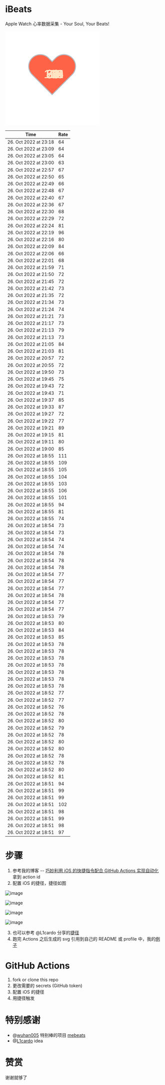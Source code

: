 # iBeats
Apple Watch 心率数据采集 - Your Soul, Your Beats!

![](./files/heart.svg)

<!--START_SECTION:my_heart_rate-->
| Time | Rate | 
 | ---- | ---- | 
| 26. Oct 2022 at 23:18 | 64 |
| 26. Oct 2022 at 23:09 | 64 |
| 26. Oct 2022 at 23:05 | 64 |
| 26. Oct 2022 at 23:00 | 63 |
| 26. Oct 2022 at 22:57 | 67 |
| 26. Oct 2022 at 22:50 | 65 |
| 26. Oct 2022 at 22:49 | 66 |
| 26. Oct 2022 at 22:48 | 67 |
| 26. Oct 2022 at 22:40 | 67 |
| 26. Oct 2022 at 22:36 | 67 |
| 26. Oct 2022 at 22:30 | 68 |
| 26. Oct 2022 at 22:29 | 72 |
| 26. Oct 2022 at 22:24 | 81 |
| 26. Oct 2022 at 22:19 | 96 |
| 26. Oct 2022 at 22:16 | 80 |
| 26. Oct 2022 at 22:09 | 84 |
| 26. Oct 2022 at 22:06 | 66 |
| 26. Oct 2022 at 22:01 | 68 |
| 26. Oct 2022 at 21:59 | 71 |
| 26. Oct 2022 at 21:50 | 72 |
| 26. Oct 2022 at 21:45 | 72 |
| 26. Oct 2022 at 21:42 | 73 |
| 26. Oct 2022 at 21:35 | 72 |
| 26. Oct 2022 at 21:34 | 73 |
| 26. Oct 2022 at 21:24 | 74 |
| 26. Oct 2022 at 21:21 | 73 |
| 26. Oct 2022 at 21:17 | 73 |
| 26. Oct 2022 at 21:13 | 79 |
| 26. Oct 2022 at 21:13 | 73 |
| 26. Oct 2022 at 21:05 | 84 |
| 26. Oct 2022 at 21:03 | 81 |
| 26. Oct 2022 at 20:57 | 72 |
| 26. Oct 2022 at 20:55 | 72 |
| 26. Oct 2022 at 19:50 | 73 |
| 26. Oct 2022 at 19:45 | 75 |
| 26. Oct 2022 at 19:43 | 72 |
| 26. Oct 2022 at 19:43 | 71 |
| 26. Oct 2022 at 19:37 | 85 |
| 26. Oct 2022 at 19:33 | 87 |
| 26. Oct 2022 at 19:27 | 72 |
| 26. Oct 2022 at 19:22 | 77 |
| 26. Oct 2022 at 19:21 | 89 |
| 26. Oct 2022 at 19:15 | 81 |
| 26. Oct 2022 at 19:11 | 80 |
| 26. Oct 2022 at 19:00 | 85 |
| 26. Oct 2022 at 18:55 | 111 |
| 26. Oct 2022 at 18:55 | 109 |
| 26. Oct 2022 at 18:55 | 105 |
| 26. Oct 2022 at 18:55 | 104 |
| 26. Oct 2022 at 18:55 | 103 |
| 26. Oct 2022 at 18:55 | 106 |
| 26. Oct 2022 at 18:55 | 101 |
| 26. Oct 2022 at 18:55 | 94 |
| 26. Oct 2022 at 18:55 | 81 |
| 26. Oct 2022 at 18:55 | 74 |
| 26. Oct 2022 at 18:54 | 73 |
| 26. Oct 2022 at 18:54 | 73 |
| 26. Oct 2022 at 18:54 | 74 |
| 26. Oct 2022 at 18:54 | 74 |
| 26. Oct 2022 at 18:54 | 78 |
| 26. Oct 2022 at 18:54 | 78 |
| 26. Oct 2022 at 18:54 | 78 |
| 26. Oct 2022 at 18:54 | 77 |
| 26. Oct 2022 at 18:54 | 77 |
| 26. Oct 2022 at 18:54 | 77 |
| 26. Oct 2022 at 18:54 | 78 |
| 26. Oct 2022 at 18:54 | 77 |
| 26. Oct 2022 at 18:54 | 77 |
| 26. Oct 2022 at 18:53 | 79 |
| 26. Oct 2022 at 18:53 | 80 |
| 26. Oct 2022 at 18:53 | 84 |
| 26. Oct 2022 at 18:53 | 85 |
| 26. Oct 2022 at 18:53 | 78 |
| 26. Oct 2022 at 18:53 | 78 |
| 26. Oct 2022 at 18:53 | 78 |
| 26. Oct 2022 at 18:53 | 78 |
| 26. Oct 2022 at 18:53 | 78 |
| 26. Oct 2022 at 18:53 | 78 |
| 26. Oct 2022 at 18:53 | 78 |
| 26. Oct 2022 at 18:52 | 77 |
| 26. Oct 2022 at 18:52 | 77 |
| 26. Oct 2022 at 18:52 | 76 |
| 26. Oct 2022 at 18:52 | 78 |
| 26. Oct 2022 at 18:52 | 80 |
| 26. Oct 2022 at 18:52 | 79 |
| 26. Oct 2022 at 18:52 | 78 |
| 26. Oct 2022 at 18:52 | 80 |
| 26. Oct 2022 at 18:52 | 80 |
| 26. Oct 2022 at 18:52 | 78 |
| 26. Oct 2022 at 18:52 | 78 |
| 26. Oct 2022 at 18:52 | 80 |
| 26. Oct 2022 at 18:52 | 81 |
| 26. Oct 2022 at 18:51 | 94 |
| 26. Oct 2022 at 18:51 | 99 |
| 26. Oct 2022 at 18:51 | 99 |
| 26. Oct 2022 at 18:51 | 102 |
| 26. Oct 2022 at 18:51 | 98 |
| 26. Oct 2022 at 18:51 | 99 |
| 26. Oct 2022 at 18:51 | 98 |
| 26. Oct 2022 at 18:51 | 97 |

<!--END_SECTION:my_heart_rate-->

# 步骤
1. 参考我的博客 -- [巧妙利用 iOS 的快捷指令配合 GitHub Actions 实现自动化](https://github.com/yihong0618/gitblog/issues/198) 拿到 action id
2. 配置 iOS 的捷径，捷径如图

![image](https://user-images.githubusercontent.com/15976103/122154218-0db0b480-ce97-11eb-93bb-5aec07c558dc.png)

![image](https://user-images.githubusercontent.com/15976103/122154236-186b4980-ce97-11eb-8e4b-70551a0391ae.png)

![image](https://user-images.githubusercontent.com/15976103/122154268-2d47dd00-ce97-11eb-902e-3acf292265a9.png)

![image](https://user-images.githubusercontent.com/15976103/122174055-fa144680-ceb4-11eb-9be2-3eb83cd516f7.png)

3. 也可以参考 @L1cardo 分享的[捷径](https://www.icloud.com/shortcuts/6ab6047b459c41ad822ad6b94b1c03d4)
4. 跑完 Actions 之后生成的 svg 引用到自己的 README 或 profile 中，我的[例子](https://github.com/yihong0618) 

# GitHub Actions

1. fork or clone this repo
2. 更改需要的 secrets (GitHub token)
3. 配置 iOS 的捷径
4. 用捷径触发

# 特别感谢
- @[wuhan005](https://github.com/wuhan005) 特别棒的项目 [mebeats](https://github.com/wuhan005/mebeats)
- @[L1cardo](https://github.com/L1cardo) idea

# 赞赏
谢谢就够了
